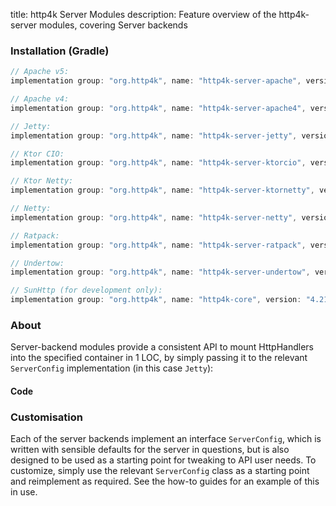 title: http4k Server Modules
description: Feature overview of the http4k-server modules, covering Server backends

### Installation (Gradle)

```groovy
// Apache v5: 
implementation group: "org.http4k", name: "http4k-server-apache", version: "4.21.0.0"

// Apache v4: 
implementation group: "org.http4k", name: "http4k-server-apache4", version: "4.21.0.0"

// Jetty: 
implementation group: "org.http4k", name: "http4k-server-jetty", version: "4.21.0.0"

// Ktor CIO: 
implementation group: "org.http4k", name: "http4k-server-ktorcio", version: "4.21.0.0"

// Ktor Netty: 
implementation group: "org.http4k", name: "http4k-server-ktornetty", version: "4.21.0.0"

// Netty: 
implementation group: "org.http4k", name: "http4k-server-netty", version: "4.21.0.0"

// Ratpack: 
implementation group: "org.http4k", name: "http4k-server-ratpack", version: "4.21.0.0"

// Undertow: 
implementation group: "org.http4k", name: "http4k-server-undertow", version: "4.21.0.0"

// SunHttp (for development only): 
implementation group: "org.http4k", name: "http4k-core", version: "4.21.0.0"
```

### About
Server-backend modules provide a consistent API to mount HttpHandlers into the specified container in 1 LOC, by 
simply passing it to the relevant `ServerConfig` implementation (in this case `Jetty`):

#### Code [<img class="octocat"/>](https://github.com/http4k/http4k/blob/master/src/docs/guide/reference/servers/example_http.kt)

<script src="https://gist-it.appspot.com/https://github.com/http4k/http4k/blob/master/src/docs/guide/reference/servers/example_http.kt"></script>

### Customisation
Each of the server backends implement an interface `ServerConfig`, which is written with sensible defaults for the server in questions, 
but is also designed to be used as a starting point for tweaking to API user needs. To customize, simply use the relevant `ServerConfig` 
class as a starting point and reimplement as required. See the how-to guides for an example of this in use.
